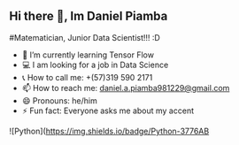 ## Hi there 👋, Im Daniel Piamba
#Matematician, Junior Data Scientist!!! :D

<!--
**Lycrisiz/Lycrisiz** is a ✨ _special_ ✨ repository because its `README.md` (this file) appears on your GitHub profile.
-->

- 🌱 I’m currently learning Tensor Flow
- 💻 I am looking for a job in Data Science
- 📞 How to call me: +(57)319 590 2171
- 📫 How to reach me: daniel.a.piamba981229@gmail.com
- 😄 Pronouns: he/him
- ⚡ Fun fact: Everyone asks me about my accent

![Python](https://img.shields.io/badge/Python-3776AB
